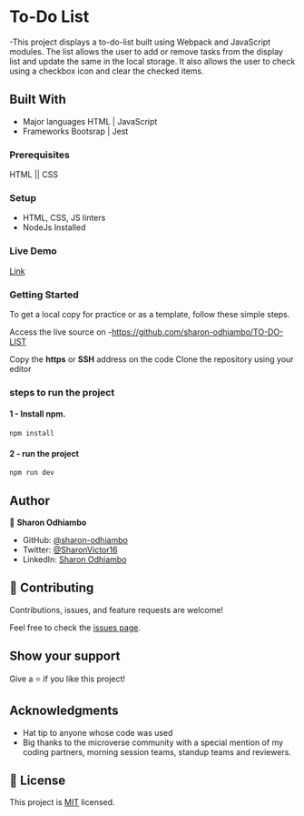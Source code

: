 # To-Do List
-This project displays a to-do-list built using Webpack and JavaScript modules. The list allows the user to add or remove tasks from the display list and update the same in the local storage. It also allows the user to check using a checkbox icon and clear the checked items.

## Built With

- Major languages 
  HTML | JavaScript
- Frameworks
    Bootsrap | Jest
  
 ### Prerequisites
HTML || CSS

### Setup
- HTML, CSS, JS linters
- NodeJs Installed


### Live Demo
[Link](https://sharon-odhiambo.github.io/sharon-odhiambo.github.io-TO-DO-LIST/dist/)
### Getting Started
To get a local copy for practice or as a template, follow these simple steps.

Access the live source on -https://github.com/sharon-odhiambo/TO-DO-LIST

Copy the **https** or **SSH** address on the code
Clone the repository using your editor 

### steps to run the project
#### 1 - Install npm.
```
npm install
```

#### 2 - run the project 
```
npm run dev
```

## Author

👤 **Sharon Odhiambo**

- GitHub: [@sharon-odhiambo](https://github.com/sharon-odhiambo)
- Twitter: [@SharonVictor16](https://twitter.com/sharonvictor16)
- LinkedIn: [Sharon Odhiambo](https://www.linkedin.com/in/sharon-odhiambo-4333a0163/)

## 🤝 Contributing

Contributions, issues, and feature requests are welcome!

Feel free to check the [issues page](../../issues/).

## Show your support

Give a ⭐️ if you like this project!

## Acknowledgments

- Hat tip to anyone whose code was used
- Big thanks to the microverse community with a special mention of my coding partners, morning session teams, standup teams and reviewers.
## 📝 License
This project is [MIT](./LICENSE.txt) licensed.
